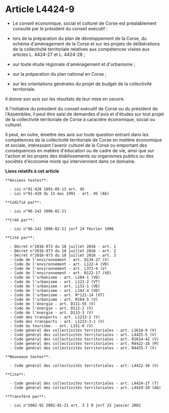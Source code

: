 # Article L4424-9

- Le conseil économique, social et culturel de Corse est préalablement consulté par le président du conseil exécutif :

- lors de la préparation du plan de développement de la Corse, du schéma d'aménagement de la Corse et sur les projets de
délibérations de la collectivité territoriale relatives aux compétences visées aux articles L. 4424-27 et L. 4424-28 ;

- sur toute étude régionale d'aménagement et d'urbanisme ;

- sur la préparation du plan national en Corse ;

- sur les orientations générales du projet de budget de la collectivité territoriale.

Il donne son avis sur les résultats de leur mise en oeuvre.

A l'initiative du président du conseil exécutif de Corse ou du président de l'Assemblée, il peut être saisi de demandes
d'avis et d'études sur tout projet de la collectivité territoriale de Corse à caractère économique, social ou culturel.

Il peut, en outre, émettre des avis sur toute question entrant dans les compétences de la collectivité territoriale de Corse
en matière économique et sociale, intéressant l'avenir culturel de la Corse ou emportant des conséquences en matière
d'éducation ou de cadre de vie, ainsi que sur l'action et les projets des établissements ou organismes publics ou des
sociétés d'économie mixte qui interviennent dans ce domaine.

**Liens relatifs à cet article**

	**Anciens textes**:

	  - Loi n°91-428 1991-05-13 art. 45
	  - Loi n°91-428 du 13 mai 1991 - art. 45 (Ab)

	**Codifié par**:

	  - Loi n°96-142 1996-02-21

	**Créé par**:

	  - Loi n°96-142 1996-02-21 jorf 24 février 1996

	**Cité par**:

	  - Décret n°2016-973 du 18 juillet 2016 - art. 1
	  - Décret n°2016-973 du 18 juillet 2016 - art. 2
	  - Décret n°2016-973 du 18 juillet 2016 - art. 3
	  - Code de l'environnement - art. D134-27 (V)
	  - Code de l'environnement - art. L122-4 (VD)
	  - Code de l'environnement - art. L371-4 (V)
	  - Code de l'environnement - art. R122-17 (VD)
	  - Code de l'urbanisme - art. L104-1 (VD)
	  - Code de l'urbanisme - art. L122-2 (VT)
	  - Code de l'urbanisme - art. L131-1 (VD)
	  - Code de l'urbanisme - art. L142-4 (VD)
	  - Code de l'urbanisme - art. R*121-14 (VT)
	  - Code de l'urbanisme - art. R104-5 (V)
	  - Code de l'énergie - art. D111-55 (V)
	  - Code de l'énergie - art. D112-2 (V)
	  - Code de l'énergie - art. D113-3 (V)
	  - Code des transports - art. L1213-2 (V)
	  - Code des transports - art. L1213-3-1 (V)
	  - Code du tourisme. - art. L151-6 (V)
	  - Code général des collectivités territoriales - art. L1614-9 (V)
	  - Code général des collectivités territoriales - art. L4425-5 (V)
	  - Code général des collectivités territoriales - art. R1614-42 (V)
	  - Code général des collectivités territoriales - art. R4422-16 (M)
	  - Code général des collectivités territoriales - art. R4425-7 (V)

	**Nouveaux textes**:

	  - Code général des collectivités territoriales - art. L4422-36 (V)

	**Cite**:

	  - Code général des collectivités territoriales - art. L4424-27 (T)
	  - Code général des collectivités territoriales - art. L4424-28 (Ab)

	**Transféré par**:

	  - Loi n°2002-92 2002-01-21 art. 3 I D jorf 23 janvier 2002
